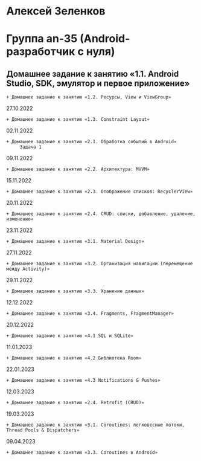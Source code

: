 # Алексей Зеленков
# Группа an-35 (Android-разработчик с нуля)

##   Домашнее задание к занятию «1.1. Android Studio, SDK, эмулятор и первое приложение»
    + Домашнее задание к занятию «1.2. Ресурсы, View и ViewGroup»
27.10.2022

    + Домашнее задание к занятию «1.3. Constraint Layout»
02.11.2022

    + Домашнее задание к занятию «2.1. Обработка событий в Android»
         Задача 1

09.11.2022

    + Домашнее задание к занятию «2.2. Архитектура: MVVM»

15.11.2022

    + Домашнее задание к занятию «2.3. Отображение списков: RecyclerView»

20.11.2022

    + Домашнее задание к занятию «2.4. CRUD: списки, добавление, удаление, изменение»

23.11.2022

    + Домашнее задание к занятию «3.1. Material Design»

27.11.2022

    + Домашнее задание к занятию «3.2. Организация навигации (перемещение между Activity)»

29.11.2022

    + Домашнее задание к занятию «3.3. Хранение данных»

12.12.2022

    + Домашнее задание к занятию «3.4. Fragments, FragmentManager»

20.12.2022

    + Домашнее задание к занятию «4.1 SQL и SQLite»

11.01.2023

    + Домашнее задание к занятию «4.2 Библиотека Room»

22.01.2023

    + Домашнее задание к занятию «4.3 Notifications & Pushes»

12.03.2023

    + Домашнее задание к занятию «2.4. Retrofit (CRUD)»

19.03.2023

    + Домашнее задание к занятию «3.1. Coroutines: легковесные потоки, Thread Pools & Dispatchers»

09.04.2023

    + Домашнее задание к занятию «3.3. Coroutines в Android»